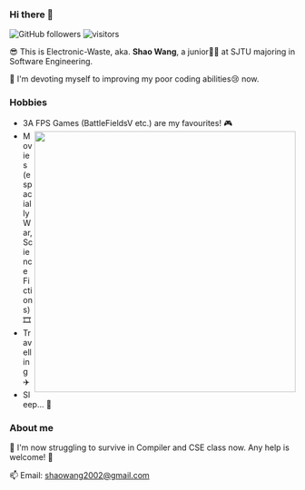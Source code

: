 <!--
**Electronic-Waste/Electronic-Waste** is a ✨ _special_ ✨ repository because its `README.md` (this file) appears on your GitHub profile.
Here are some ideas to get you started:

- 🔭 I’m currently working on ...
- 🌱 I’m currently learning ...
- 👯 I’m looking to collaborate on ...
- 🤔 I’m looking for help with ...
- 💬 Ask me about ...
- 📫 How to reach me: ...
- 😄 Pronouns: ...
- ⚡ Fun fact: ...
-->

### Hi there 👋
![GitHub followers](https://img.shields.io/github/followers/Electronic-Waste?style=social)
![visitors](https://visitor-badge.glitch.me/badge?page_id=Electronic-Waste)

😎 This is Electronic-Waste, aka. **Shao Wang**, a junior🧑‍🎓 at SJTU majoring in Software Engineering.  

🔭 I'm devoting myself to improving my poor coding abilities😢 now.

### Hobbies
- 3A FPS Games (BattleFieldsV etc.) are my favourites! 🎮 <img align='right' width=460px src='https://github-readme-stats.vercel.app/api?username=Electronic-Waste&show_icons=true&count_private=true&hide_title=true'/>
- Movies (espacially War, Science Fictions) 🎞️
- Travelling ✈️
- Sleep... 🛌

### About me
🤔 I'm now struggling to survive in Compiler and CSE class now. Any help is welcome! 🍻   

📫 Email: shaowang2002@gmail.com
